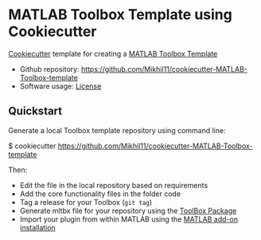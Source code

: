 # MATLAB Toolbox Template using Cookiecutter

[Cookiecutter][1] template for creating a [MATLAB Toolbox Template][2]

* Github repository: https://github.com/Mikhil11/cookiecutter-MATLAB-Toolbox-template
* Software usage: [License][3]

## Quickstart

Generate a local Toolbox template repository using command line:

$ cookiecutter https://github.com/Mikhil11/cookiecutter-MATLAB-Toolbox-template

Then:
* Edit the file in the local repository based on requirements
* Add the core functionality files in the folder code
* Tag a release for your Toolbox (`git tag`)
* Generate mltbx file for your repository using the [ToolBox Package][5]
* Import your plugin from within MATLAB using the [MATLAB add-on installation][4]

[1]: https://github.com/cookiecutter/cookiecutter
[2]: https://github.com/Mikhil11/cookiecutter-MATLAB-Toolbox-template
[3]: https://github.com/Mikhil11/cookiecutter-MATLAB-Toolbox-template/blob/main/License.txt
[4]: https://in.mathworks.com/help/matlab/ref/matlab.addons.install.html
[5]: https://in.mathworks.com/help/matlab/matlab_prog/create-and-share-custom-matlab-toolboxes.html
